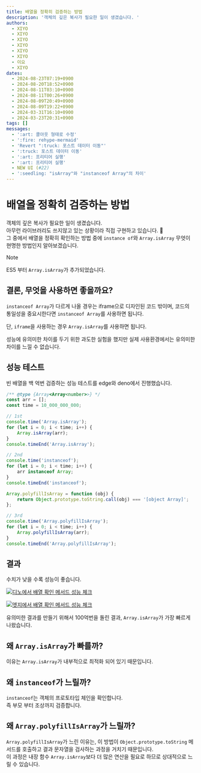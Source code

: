 ```yaml
---
title: 배열을 정확히 검증하는 방법
description: '객체의 깊은 복사가 필요한 일이 생겼습니다. '
authors:
  - XIYO
  - XIYO
  - XIYO
  - XIYO
  - XIYO
  - XIYO
  - 이요
  - XIYO
dates:
  - 2024-08-23T07:19+0900
  - 2024-08-20T18:52+0900
  - 2024-08-11T03:10+0900
  - 2024-08-11T00:26+0900
  - 2024-08-09T20:49+0900
  - 2024-08-09T19:22+0900
  - 2024-03-31T16:10+0900
  - 2024-03-23T20:31+0900
tags: []
messages:
  - ':art: 콜아웃 형태로 수정'
  - ':fire: rehype-mermaid'
  - 'Revert ":truck: 포스트 데이터 이동"'
  - ':truck: 포스트 데이터 이동'
  - ':art: 프리티어 실행'
  - ':art: 프리티어 실행'
  - NEW UI (#22)
  - ':seedling: "isArray"와 "instanceof Array"의 차이'
---
```

# 배열을 정확히 검증하는 방법

객체의 깊은 복사가 필요한 일이 생겼습니다. \
아무런 라이브러리도 쓰지않고 있는 상황이라 직접 구현하고 있습니다. 🤣\
그 중에서 배열을 정확히 확인하는 방법 중에 `instance of`와 `Array.isArray` 무엇이 현명한 방법인지 알아보겠습니다.

> [!note]
> ES5 부터 `Array.isArray`가 추가되었습니다.

## 결론, 무엇을 사용하면 좋을까요?

`instanceof Array`가 다르게 나올 경우는 iframe으로 디자인된 코드 밖이며,
코드의 통일성을 중요시한다면 `instanceof Array`를 사용하면 됩니다.

단, `iframe`을 사용하는 경우 `Array.isArray`를 사용하면 됩니다.

성능에 유의미한 차이를 두기 위한 과도한 실험을 했지만 실제 사용환경에서는 유의미한 차이를 느낄 수 없습니다.

## 성능 테스트

빈 배열을 백 억번 검증하는 성능 테스트를 edge와 deno에서 진행했습니다.

```javascript
/** @type {Array<Array<number>>} */
const arr = [];
const time = 10_000_000_000;

// 1st
console.time('Array.isArray');
for (let i = 0; i < time; i++) {
	Array.isArray(arr);
}
console.timeEnd('Array.isArray');

// 2nd
console.time('instanceof');
for (let i = 0; i < time; i++) {
	arr instanceof Array;
}
console.timeEnd('instanceof');

Array.polyfillIsArray = function (obj) {
	return Object.prototype.toString.call(obj) === '[object Array]';
};

// 3rd
console.time('Array.polyfillIsArray');
for (let i = 0; i < time; i++) {
	Array.polyfillIsArray(arr);
}
console.timeEnd('Array.polyfillIsArray');
```

## 결과

수치가 낮을 수록 성능이 좋습니다.

[![디노에서 배열 확인 메서드 성능 체크](https://mermaid.ink/img/pako:eNpFkE9PwzAMxb-K5RNIbdVS_owekIBx4ICEBCeWHbzUXaO1SZWkUqtp3510YSIX51m_9-L4iNLUjBVOs2zJ-nTHnoSGcLzyHYPAZ2tphteW5QE-2TbG9qQlg9KwZm2gyOElwD07gdE5pTQpB5s_b6bcuQpMQpzSzi9-00QdkcF0c6O67v2CbmPUHKMEvk0sR6-Mhu_wFFw5ltcCIYc0fYJVHukdWdgUeXZ3c5tA-Zg9lGUC96usKIstJthzGF3V4bfHhRfoW-5ZYBWuNdnDMv8pcDR68zVriZW3IydozbhvL2IcavK8VrS31GPVUOdCdyD9Y8y_5lp5Yz_ibs8rPv0C4mF0cw?type=png)](https://mermaid.live/edit#pako:eNpFkE9PwzAMxb-K5RNIbdVS_owekIBx4ICEBCeWHbzUXaO1SZWkUqtp3510YSIX51m_9-L4iNLUjBVOs2zJ-nTHnoSGcLzyHYPAZ2tphteW5QE-2TbG9qQlg9KwZm2gyOElwD07gdE5pTQpB5s_b6bcuQpMQpzSzi9-00QdkcF0c6O67v2CbmPUHKMEvk0sR6-Mhu_wFFw5ltcCIYc0fYJVHukdWdgUeXZ3c5tA-Zg9lGUC96usKIstJthzGF3V4bfHhRfoW-5ZYBWuNdnDMv8pcDR68zVriZW3IydozbhvL2IcavK8VrS31GPVUOdCdyD9Y8y_5lp5Yz_ibs8rPv0C4mF0cw)

[![엣지에서 배열 확인 메서드 성능 체크](https://mermaid.ink/img/pako:eNpFkMFuwjAMhl_F8gmktipoha2HSWPjsMOkSdtphINJXRrRJihJtVaId18gQ-SS_NGXz7FPKE3FWOIwyoasT3fsSWgIyyvfMgh8sZZGeG1YHuCTbW1sR1oyKA0ra34dW5isqz1PYZbDKjzr2AmMjiGlQTnY_Fsy5a67wCSIlXb-YjJ1zBE5mnasVdu-39BtVI1RJXA9sOy9Mhq-QymYOJZTgZBDmj7DYx7pHVnYzJbZfFEkUDxkxdM8gWWRLfJ8iwl2HJpQVej7dOEF-oY7FliGY0X2cPn_OXDUe_M1aomltz0naE2_b26hP1bk-U3R3lKHZU2tC7dH0j_G3DNXyhv7Ead8Hfb5D6fxd78?type=png)](https://mermaid.live/edit#pako:eNpFkMFuwjAMhl_F8gmktipoha2HSWPjsMOkSdtphINJXRrRJihJtVaId18gQ-SS_NGXz7FPKE3FWOIwyoasT3fsSWgIyyvfMgh8sZZGeG1YHuCTbW1sR1oyKA0ra34dW5isqz1PYZbDKjzr2AmMjiGlQTnY_Fsy5a67wCSIlXb-YjJ1zBE5mnasVdu-39BtVI1RJXA9sOy9Mhq-QymYOJZTgZBDmj7DYx7pHVnYzJbZfFEkUDxkxdM8gWWRLfJ8iwl2HJpQVej7dOEF-oY7FliGY0X2cPn_OXDUe_M1aomltz0naE2_b26hP1bk-U3R3lKHZU2tC7dH0j_G3DNXyhv7Ead8Hfb5D6fxd78)

유의미한 결과를 만들기 위해서 100억번을 돌린 결과, `Array.isArray`가 가장 빠르게 나왔습니다.

## 왜 `Array.isArray`가 빠를까?

이유는 `Array.isArray`가 내부적으로 최적화 되어 있기 때문입니다.

## 왜 `instanceof`가 느릴까?

`instanceof`는 객체의 프로토타입 체인을 확인합니다. \
즉 부모 부터 조상까지 검증합니다.

## 왜 `Array.polyfillIsArray`가 느릴까?

`Array.polyfillIsArray`가 느린 이유는, 이 방법이 `Object.prototype.toString` 메서드를 호출하고 결과 문자열을 검사하는 과정을 거치기 때문입니다. \
이 과정은 내장 함수 `Array.isArray`보다 더 많은 연산을 필요로 하므로 상대적으로 느릴 수 있습니다.

